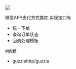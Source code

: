 ![](https://scrutinizer-ci.com/g/xltxlm/weixinpay/badges/quality-score.png?b=master)

微信APP支付方式类库
实现接口有

+ 统一下单
+ 查询订单状态
+ 回调处理模板

#依赖
+ guzzlehttp/guzzle
